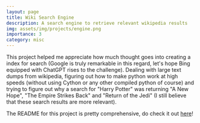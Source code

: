 ```yaml
---
layout: page
title: Wiki Search Engine
description: A search engine to retrieve relevant wikipedia results
img: assets/img/projects/engine.png
importance: 3
category: misc
---
```


This project helped me appreciate how much thought goes into creating a index for search (Google is truly remarkable in this regard, let's hope Bing equipped with ChatGPT rises to the challenge). Dealing with large text dumps from wikipedia, figuring out how to make python work at high speeds (without using Cython or any other compiled python of course) and trying to figure out why a search for "Harry Potter" was returning "A New Hope", "The Empire Strikes Back" and "Return of the Jedi" (I still believe that these search results are more relevant). 

The README for this project is pretty comprehensive, do check it out [here](https://github.com/Aa-Aanegola/Wiki-Search-Engine)!
